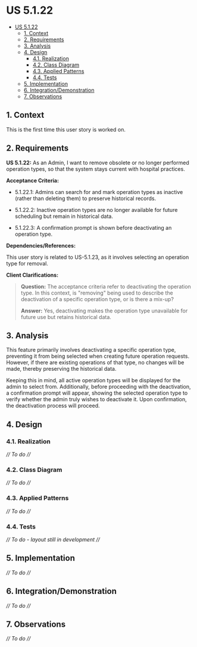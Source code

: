 # US 5.1.22

<!-- TOC -->
- [US 5.1.22](#us-5122)
  - [1. Context](#1-context)
  - [2. Requirements](#2-requirements)
  - [3. Analysis](#3-analysis)
  - [4. Design](#4-design)
    - [4.1. Realization](#41-realization)
    - [4.2. Class Diagram](#42-class-diagram)
    - [4.3. Applied Patterns](#43-applied-patterns)
    - [4.4. Tests](#44-tests)
  - [5. Implementation](#5-implementation)
  - [6. Integration/Demonstration](#6-integrationdemonstration)
  - [7. Observations](#7-observations)
<!-- TOC -->


## 1. Context

This is the first time this user story is worked on.

## 2. Requirements

**US 5.1.22:** As an Admin, I want to remove obsolete or no longer performed operation types, so that the system stays current with hospital practices.

**Acceptance Criteria:**

- 5.1.22.1: Admins can search for and mark operation types as inactive (rather than deleting them) to preserve historical records.

- 5.1.22.2: Inactive operation types are no longer available for future scheduling but remain in historical data.

- 5.1.22.3: A confirmation prompt is shown before deactivating an operation type.

**Dependencies/References:**

This user story is related to US-5.1.23, as it involves selecting an operation type for removal.

**Client Clarifications:**

> **Question:** The acceptance criteria refer to deactivating the operation type. In this context, is "removing" being used to describe the deactivation of a specific operation type, or is there a mix-up?
>
> **Answer:** Yes, deactivating makes the operation type unavailable for future use but retains historical data.

## 3. Analysis

This feature primarily involves deactivating a specific operation type, preventing it from being selected when creating future operation requests. However, if there are existing operations of that type, no changes will be made, thereby preserving the historical data.

Keeping this in mind, all active operation types will be displayed for the admin to select from. Additionally, before proceeding with the deactivation, a confirmation prompt will appear, showing the selected operation type to verify whether the admin truly wishes to deactivate it. Upon confirmation, the deactivation process will proceed.

## 4. Design

### 4.1. Realization

_// To do //_

### 4.2. Class Diagram

_// To do //_

### 4.3. Applied Patterns

_// To do //_

### 4.4. Tests

_// To do - layout still in development //_ 


## 5. Implementation

_// To do //_

## 6. Integration/Demonstration

_// To do //_

## 7. Observations

_// To do //_